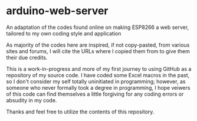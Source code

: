# arduino-web-server
An adaptation of the codes found online on making ESP8266 a web server, tailored to my own coding style and application

As majority of the codes here are inspired, if not copy-pasted, from various sites and forums, I will cite the URLs where I copied them from to give them their due credits.

This is a work-in-progress and more of my first journey to using GitHub as a repository of my source code. I have coded some Excel macros in the past, so I don't consider my self totally uninitiated in programming; however, as someone who never formally took a degree in programming, I hope veiwers of this code can find themselves a little forgiving for any coding errors or absudity in my code.

Thanks and feel free to utilize the contents of this repository.
